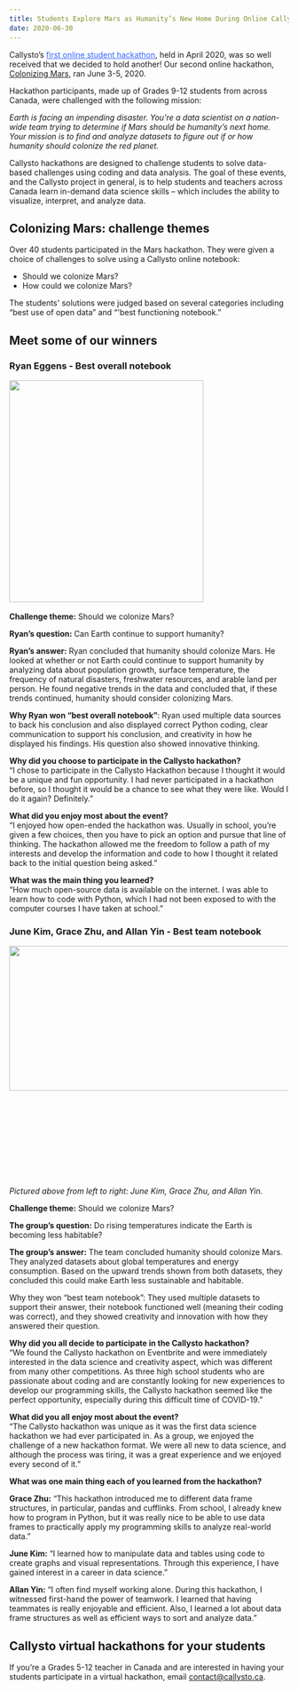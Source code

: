 ```yaml
---
title: Students Explore Mars as Humanity’s New Home During Online Callysto Hackathon
date: 2020-06-30
---
```

<p>Callysto’s <a style="color: rgb(51, 102, 255); text-decoration: underline; --darkreader-inline-color: #5985b4;" href="https://callysto.github.io/website/blog/students-aolve-zombie-apocalypse-problems-during-online-callysto-hackathon/" target="_blank" rel="noopener noreferrer" data-darkreader-inline-color="">first online student hackathon</a>, held in April 2020, was so well received that we decided to hold another! Our second online hackathon, <a href="https://youtu.be/dnflYmFR_j8">Colonizing Mars</a>, ran June 3-5, 2020.</p>
<p>Hackathon participants, made up of Grades 9-12 students from across Canada, were challenged with the following mission:</p>
<p><em>Earth is facing an impending disaster. You’re a data scientist on a nation-wide team trying to determine if Mars should be humanity’s next home. Your mission is to find and analyze datasets to figure out if or how humanity should colonize the red planet.</em></p>
<p>Callysto hackathons are designed to challenge students to solve data-based challenges using coding and data analysis. The goal of these events, and the Callysto project in general, is to help students and teachers across Canada learn in-demand data science skills – which includes the ability to visualize, interpret, and analyze data.</p>
<h2>Colonizing Mars: challenge themes</h2>
<p>Over 40 students participated in the Mars hackathon. They were given a choice of challenges to solve using a Callysto online notebook:</p>
<ul>
<li>Should we colonize Mars?</li>
<li>How could we colonize Mars?</li>
</ul>
<p>The students' solutions were judged based on several categories including “best use of open data” and “'best functioning notebook.”</p>
<h2>Meet some of our winners</h2>
<h3>Ryan Eggens - Best overall notebook</h3>
<p><img loading="lazy" decoding="async" class="alignleft size-full wp-image-4500" src="img-ryan-e-hackathon.jpg" alt="" width="350" height="400" srcset="img-ryan-e-hackathon.jpg 350w, img-ryan-e-hackathon-263x300.jpg 263w" sizes="(max-width: 350px) 100vw, 350px"></p>
<p><strong>Challenge theme:</strong> Should we colonize Mars?</p>
<p><strong>Ryan’s question:</strong> Can Earth continue to support humanity?</p>
<p><strong>Ryan’s answer:</strong> Ryan concluded that humanity should colonize Mars. He looked at whether or not Earth could continue to support humanity by analyzing data about population growth, surface temperature, the frequency of natural disasters, freshwater resources, and arable land per person. He found negative trends in the data and concluded that, if these trends continued, humanity should consider colonizing Mars.</p>
<p><strong>Why Ryan won “best overall notebook”</strong>: Ryan used multiple data sources to back his conclusion and also displayed correct Python coding, clear communication to support his conclusion, and creativity in how he displayed his findings. His question also showed innovative thinking.</p>
<p><strong>Why did you choose to participate in the Callysto hackathon?</strong><br>
“I chose to participate in the Callysto Hackathon because I thought it would be a unique and fun opportunity. I had never participated in a hackathon before, so I thought it would be a chance to see what they were like. Would I do it again? Definitely.”</p>
<p><strong>What did you enjoy most about the event?</strong><br>
“I enjoyed how open-ended the hackathon was. Usually in school, you’re given a few choices, then you have to pick an option and pursue that line of thinking. The hackathon allowed me the freedom to follow a path of my interests and develop the information and code to how I thought it related back to the initial question being asked.”</p>
<p><strong>What was the main thing you learned?</strong><br>
“How much open-source data is available on the internet. I was able to learn how to code with Python, which I had not been exposed to with the computer courses I have taken at school.”</p>
<h3>June Kim, Grace Zhu, and Allan Yin - Best team notebook</h3>
<p><img loading="lazy" decoding="async" class="alignleft wp-image-4501 size-full" src="hackathon-team-award.jpg" alt="" width="600" height="261" srcset="hackathon-team-award.jpg 600w, hackathon-team-award-300x131.jpg 300w" sizes="(max-width: 600px) 100vw, 600px"></p>
<p>&nbsp;</p>
<p>&nbsp;</p>
<p>&nbsp;</p>
<p>&nbsp;</p>
<p>&nbsp;</p>
<p><i>Pictured above from left to right: June Kim, Grace Zhu, and Allan Yin.&nbsp;</i></p>
<p><strong>Challenge theme:</strong> Should we colonize Mars?</p>
<p><strong>The group’s question:</strong> Do rising temperatures indicate the Earth is becoming less habitable?</p>
<p><strong>The group’s answer:</strong> The team concluded humanity should colonize Mars. They analyzed datasets about global temperatures and energy consumption. Based on the upward trends shown from both datasets, they concluded this could make Earth less sustainable and habitable.</p>
<p>Why they won “best team notebook”: They used multiple datasets to support their answer, their notebook functioned well (meaning their coding was correct), and they showed creativity and innovation with how they answered their question.</p>
<p><strong>Why did you all decide to participate in the Callysto hackathon?</strong><br>
“We found the Callysto hackathon on Eventbrite and were immediately interested in the data science and creativity aspect, which was different from many other competitions. As three high school students who are passionate about coding and are constantly looking for new experiences to develop our programming skills, the Callysto hackathon seemed like the perfect opportunity, especially during this difficult time of COVID-19.”</p>
<p><strong>What did you all enjoy most about the event?</strong><br>
“The Callysto hackathon was unique as it was the first data science hackathon we had ever participated in. As a group, we enjoyed the challenge of a new hackathon format. We were all new to data science, and although the process was tiring, it was a great experience and we enjoyed every second of it.”</p>
<p><strong>What was one main thing each of you learned from the hackathon?</strong></p>
<p><strong>Grace Zhu:</strong> “This hackathon introduced me to different data frame structures, in particular, pandas and cufflinks. From school, I already knew how to program in Python, but it was really nice to be able to use data frames to practically apply my programming skills to analyze real-world data.”</p>
<p><strong>June Kim:</strong> “I learned how to manipulate data and tables using code to create graphs and visual representations. Through this experience, I have gained interest in a career in data science.”</p>
<p><strong>Allan Yin:</strong> “I often find myself working alone. During this hackathon, I witnessed first-hand the power of teamwork. I learned that having teammates is really enjoyable and efficient. Also, I learned a lot about data frame structures as well as efficient ways to sort and analyze data.”</p>
<h2>Callysto virtual hackathons for your students</h2>
<p>If you’re a Grades 5-12 teacher in Canada and are interested in having your students participate in a virtual hackathon, email <a href="mailto:contact@callysto.ca">contact@callysto.ca</a>.</p>